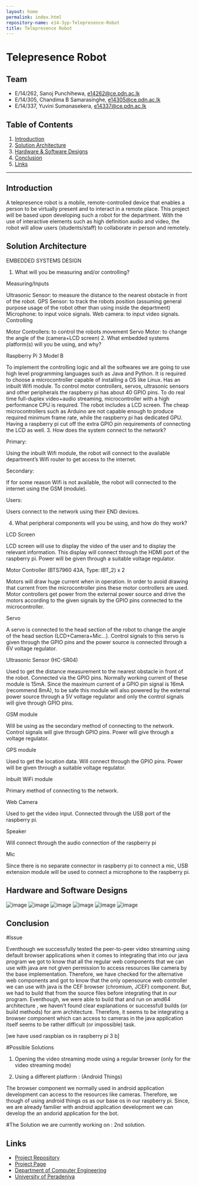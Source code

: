 ```yaml
---
layout: home
permalink: index.html
repository-name: e14-3yp-Telepresence-Robot
title: Telepresence Robot
---
```

# Telepresence Robot
## Team
-  E/14/262, Sanoj Punchihewa, [e14262@ce.pdn.ac.lk](mailto:e14262@ce.pdn.ac.lk)
-  E/14/305, Chandima B Samarasinghe, [e14305@ce.pdn.ac.lk](mailto:e14305@ce.pdn.ac.lk)
-  E/14/337, Yuvini Sumanasekera, [e14337@ce.pdn.ac.lk](mailto:e14337@ce.pdn.ac.lk)
## Table of Contents
1. [Introduction](#introduction)
2. [Solution Architecture](#solution-architecture )
3. [Hardware & Software Designs](#hardware-and-software-designs)
4. [Conclusion](#conclusion)
5. [Links](#links)

---

## Introduction

A telepresence robot is a mobile, remote-controlled device that enables a person to be virtually present and to interact in a remote place. This project will be based upon developing such a robot for the department. With the use of interactive elements such as high definition audio and video, the robot will allow users (students/staff) to collaborate in person and remotely.


## Solution Architecture

EMBEDDED SYSTEMS DESIGN

 

1. What will you be measuring and/or controlling?

 Measuring/Inputs

Ultrasonic Sensor: to measure the distance to the nearest obstacle in front of the robot.
GPS Sensor: to track the robots position (assuming general purpose usage of the robot other than using inside the department)
Microphone: to input voice signals.
Web camera: to input video signals.
Controlling

Motor Controllers: to control the robots movement
Servo Motor: to change the angle of the (camera+LCD screen)
2. What embedded systems platform(s) will you be using, and why?

 Raspberry Pi 3 Model B

To implement the controlling logic and all the softwares we are going to use high level programming languages such as Java and Python. It is required to choose a microcontroller capable of installing a OS like Linux.
Has an inbuilt Wifi module.
To control motor controllers, servos, ultrasonic sensors and other peripherals the raspberry pi has about 40 GPIO pins.
To do real time full-duplex video+audio streaming, microcontroller with a high performance CPU is required.
The robot includes a LCD screen. The cheap microcontrollers such as Arduino are not capable enough to produce required minimum frame rate, while the raspberry pi has dedicated GPU. Having a raspberry pi cut off the extra GPIO pin requirements of connecting the LCD as well.
 3. How does the system connect to the network?

 Primary:

Using the inbuilt Wifi module, the robot will connect to the available department’s Wifi router to get access to the internet.

 

Secondary:

If for some reason Wifi is not available, the robot will connected to the internet using the GSM (module).

 

Users:

Users connect to the network using their END devices. 

 

4. What peripheral components will you be using, and how do they work?

 

LCD Screen

LCD screen will use to display the video of the user and to display the relevant information. This display will connect through the HDMI port of the raspberry pi. Power will be given through a suitable voltage regulator.    

 

Motor Controller (BTS7960 43A, Type: IBT_2) x 2

Motors will draw huge current when in operation. In order to avoid drawing that current from the microcontroller pins these motor controllers are used. Motor controllers get power from the external power source and drive the motors according to the given signals by the GPIO pins connected to the microcontroller.

   

Servo

A servo is connected to the head section of the robot to change the angle of the head section (LCD+Camera+Mic…). Control signals to this servo is given through the GPIO pins and the power source is connected through a 6V voltage regulator.

 

Ultrasonic Sensor (HC-SR04)

Used to get the distance measurement to the nearest obstacle in front of the robot. Connected via the GPIO pins. Normally working current of these module is 15mA. Since the maximum current of a GPIO pin signal is 16mA (recommend 8mA), to be safe this module will also powered by the external power source through a 5V voltage regulator and only the control signals will give through GPIO pins.

 

GSM module

Will be using as the secondary method of connecting to the network. Control signals will give through GPIO pins. Power will give through a voltage regulator.

 

GPS module

Used to get the location data. Will connect through the GPIO pins. Power will be given through a suitable voltage regulator.

 

Inbuilt WiFi module

Primary method of connecting to the network.

 

Web Camera

Used to get the video input. Connected through the USB port of the raspberry pi.

 

Speaker

Will connect through the audio connection of the raspberry pi

 

Mic

Since there is no separate connector in raspberry pi to connect a mic, USB extension module will be used to connect a microphone to the raspberry pi.

 

## Hardware and Software Designs

![image](https://user-images.githubusercontent.com/73756777/120496303-14412580-c3db-11eb-8b82-c84132aa0a89.png)
![image](https://user-images.githubusercontent.com/73756777/120496370-2327d800-c3db-11eb-8be0-50f0d2bf2d5b.png)
![image](https://user-images.githubusercontent.com/73756777/120496394-28852280-c3db-11eb-9e44-5650c0d07b41.png)
![image](https://user-images.githubusercontent.com/73756777/120496684-641fec80-c3db-11eb-86da-f228b5879483.png)
![image](https://user-images.githubusercontent.com/73756777/120496702-684c0a00-c3db-11eb-9c2d-60d84346cbe8.png)
![image](https://user-images.githubusercontent.com/73756777/120496817-831e7e80-c3db-11eb-985b-282347ba6d6d.png)


## Conclusion
#Issue

Eventhough we successfully tested the peer-to-peer video streaming using default browser applications when it comes to integrating that into our java program we got to know that all the regular web components that we can use with java are not given permission to access resources like camera by the base implementation. Therefore, we have checked for the alternative web components and got to know that the only opensource web controller we can use with java is the CEF browser (chromium, JCEF) component. But, we had to build that from the source files before integrating that in our program. Eventhough, we were able to build that and run on amd64 architecture , we haven't found clear explanations or successfull builds (or build methods) for arm architecture. Therefore, it seems to be integrating a browser component which can access to cameras in the java application itself seems to be rather difficult (or impossible) task.

[we have used raspbian os in raspberry pi 3 b]

#Possible Solutions

01) Opening the video streaming mode using a regular browser (only for the video streaming mode)

02) Using a different platform : (Android Things)

The browser component we normally used in android application development can access to the resources like cameras. Therefore, we though of using android things os as our base os in our raspberry pi. Since, we are already familier with android application development we can develop the an andorid application for the bot.

#The Solution we are currently working on : 2nd solution.

## Links

- <a href = "https://github.com/cepdnaclk/e14-3yp-Telepresence-Robot" target = "_blank"> Project Repository </a>
- <a href = "https://cepdnaclk.github.io/e14-3yp-Telepresence-Robot/" target = "_blank">Project Page</a>
- <a href = "http://www.ce.pdn.ac.lk/" target = "_blank">Department of Computer Engineering</a>
- <a href = "https://ce.pdn.ac.lk/" target = "_blank">University of Peradeniya</a>



[//]: # (Please refer this to learn more about Markdown syntax)
[//]: # (https://github.com/adam-p/markdown-here/wiki/Markdown-Cheatsheet)
